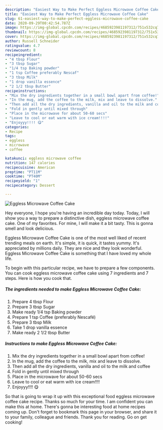 ```yaml
---
description: "Easiest Way to Make Perfect Eggless Microwave Coffee Cake"
title: "Easiest Way to Make Perfect Eggless Microwave Coffee Cake"
slug: 61-easiest-way-to-make-perfect-eggless-microwave-coffee-cake
date: 2020-09-29T00:42:54.787Z
image: https://img-global.cpcdn.com/recipes/4685923981197312/751x532cq70/eggless-microwave-coffee-cake-recipe-main-photo.jpg
thumbnail: https://img-global.cpcdn.com/recipes/4685923981197312/751x532cq70/eggless-microwave-coffee-cake-recipe-main-photo.jpg
cover: https://img-global.cpcdn.com/recipes/4685923981197312/751x532cq70/eggless-microwave-coffee-cake-recipe-main-photo.jpg
author: Russell Schneider
ratingvalue: 4.7
reviewcount: 8
recipeingredient:
- "4 tbsp Flour"
- "3 tbsp Sugar"
- "1/4 tsp Baking powder"
- "1 tsp Coffee preferably Nescaf"
- "3 tbsp Milk"
- "1 drop vanilla essence"
- "2 1/2 tbsp Butter"
recipeinstructions:
- "Mix the dry ingredients together in a small bowl apart from coffee!"
- "In the mug, add the coffee to the milk, mix and leave to dissolve."
- "Then add all the dry ingredients, vanilla and oil to the milk and coffee"
- "Fold in gently until mixed through"
- "Place in the microwave for about 50-60 secs"
- "Leave to cool or eat warm with ice cream!!!!"
- "Enjoyyy!!!! 😋"
categories:
- Recipe
tags:
- eggless
- microwave
- coffee

katakunci: eggless microwave coffee 
nutrition: 147 calories
recipecuisine: American
preptime: "PT11M"
cooktime: "PT40M"
recipeyield: "1"
recipecategory: Dessert

---
```



![Eggless Microwave Coffee Cake](https://img-global.cpcdn.com/recipes/4685923981197312/751x532cq70/eggless-microwave-coffee-cake-recipe-main-photo.jpg)

Hey everyone, I hope you're having an incredible day today. Today, I will show you a way to prepare a distinctive dish, eggless microwave coffee cake. One of my favorites. For mine, I will make it a bit tasty. This is gonna smell and look delicious.

Eggless Microwave Coffee Cake is one of the most well liked of recent trending meals on earth. It's simple, it is quick, it tastes yummy. It's appreciated by millions daily. They are nice and they look wonderful. Eggless Microwave Coffee Cake is something that I have loved my whole life.




To begin with this particular recipe, we have to prepare a few components. You can cook eggless microwave coffee cake using 7 ingredients and 7 steps. Here is how you cook that.

<!--inarticleads1-->

##### The ingredients needed to make Eggless Microwave Coffee Cake:

1. Prepare 4 tbsp Flour
1. Prepare 3 tbsp Sugar
1. Make ready 1/4 tsp Baking powder
1. Prepare 1 tsp Coffee (preferably Nescafé)
1. Prepare 3 tbsp Milk
1. Take 1 drop vanilla essence
1. Make ready 2 1/2 tbsp Butter




<!--inarticleads2-->

##### Instructions to make Eggless Microwave Coffee Cake:

1. Mix the dry ingredients together in a small bowl apart from coffee!
1. In the mug, add the coffee to the milk, mix and leave to dissolve.
1. Then add all the dry ingredients, vanilla and oil to the milk and coffee
1. Fold in gently until mixed through
1. Place in the microwave for about 50-60 secs
1. Leave to cool or eat warm with ice cream!!!!
1. Enjoyyy!!!! 😋




So that is going to wrap it up with this exceptional food eggless microwave coffee cake recipe. Thanks so much for your time. I am confident you can make this at home. There's gonna be interesting food at home recipes coming up. Don't forget to bookmark this page in your browser, and share it to your family, colleague and friends. Thank you for reading. Go on get cooking!
